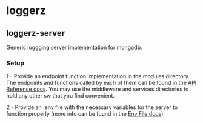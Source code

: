 # loggerz
## loggerz-server
Generic loggging server implementation for mongodb.
### Setup
1 - Provide an endpoint function implementation in the modules directory. The endpoints and functions called by each of them can be found in the [API Reference docs](https://github.com/mleitao27/loggerz/wiki/API-Reference). You may use the middleware and services directories to hold any other sw that you find convenient.

2 - Provide an .env file with the necessary variables for the server to function properly (more info can be found in the [Env File docs](https://github.com/mleitao27/loggerz/wiki/Env-File)).
